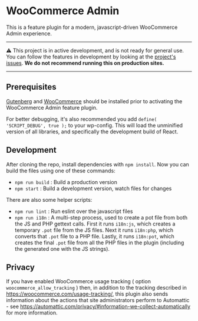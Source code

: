 # WooCommerce Admin

This is a feature plugin for a modern, javascript-driven WooCommerce Admin experience.

---

:warning: This project is in active development, and is not ready for general use. You can follow the features in development by looking at the [project's issues](https://github.com/woocommerce/wc-admin/issues). **We do not recommend running this on production sites.**

---

## Prerequisites

[Gutenberg](https://wordpress.org/plugins/gutenberg/) and [WooCommerce](https://wordpress.org/plugins/woocommerce/) should be installed prior to activating the WooCommerce Admin feature plugin.

For better debugging, it's also recommended you add `define( 'SCRIPT_DEBUG', true );` to your wp-config. This will load the unminified version of all libraries, and specifically the development build of React.

## Development

After cloning the repo, install dependencies with `npm install`. Now you can build the files using one of these commands:

 - `npm run build` : Build a production version
 - `npm start` : Build a development version, watch files for changes

There are also some helper scripts:

 - `npm run lint` : Run eslint over the javascript files
 - `npm run i18n` : A multi-step process, used to create a pot file from both the JS and PHP gettext calls. First it runs `i18n:js`, which creates a temporary `.pot` file from the JS files. Next it runs `i18n:php`, which converts that `.pot` file to a PHP file. Lastly, it runs `i18n:pot`, which creates the final `.pot` file from all the PHP files in the plugin (including the generated one with the JS strings).

## Privacy

If you have enabled WooCommerce usage tracking ( option `woocommerce_allow_tracking` ) then, in addition to the tracking described in https://woocommerce.com/usage-tracking/, this plugin also sends information about the actions that site administrators perform to Automattic - see https://automattic.com/privacy/#information-we-collect-automatically for more information.
